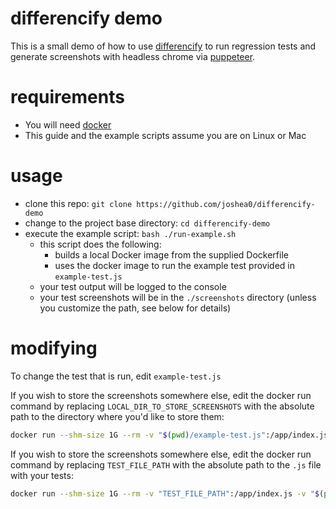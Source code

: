 # differencify demo
This is a small demo of how to use [differencify](https://github.com/NimaSoroush/differencify) to run regression tests and generate screenshots with headless chrome via [puppeteer](https://github.com/GoogleChrome/puppeteer).

# requirements
- You will need [docker](https://docs.docker.com/install/)
- This guide and the example scripts assume you are on Linux or Mac

# usage
- clone this repo: `git clone https://github.com/joshea0/differencify-demo`
- change to the project base directory: `cd differencify-demo`
- execute the example script: `bash ./run-example.sh`
    - this script does the following:
        -  builds a local Docker image from the supplied Dockerfile
        -  uses the docker image to run the example test provided in `example-test.js`
    - your test output will be logged to the console
    - your test screenshots will be in the `./screenshots` directory (unless you customize the path, see below for details)

# modifying
To change the test that is run, edit `example-test.js`

If you wish to store the screenshots somewhere else, edit the docker run command by replacing `LOCAL_DIR_TO_STORE_SCREENSHOTS` with the absolute path to the directory where you'd like to store them:
```sh
docker run --shm-size 1G --rm -v "$(pwd)/example-test.js":/app/index.js -v "LOCAL_DIR_TO_STORE_SCREENSHOTS":/screenshots differencify-example
```

If you wish to store the screenshots somewhere else, edit the docker run command by replacing `TEST_FILE_PATH` with the absolute path to the `.js` file with your tests:
```sh
docker run --shm-size 1G --rm -v "TEST_FILE_PATH":/app/index.js -v "$(pwd)/screenshots":/screenshots differencify-example
```